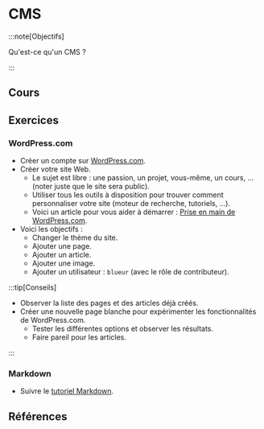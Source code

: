 # CMS

:::note[Objectifs]

Qu'est-ce qu'un CMS ?

:::

## Cours

<Reaveal name="3cci-webd-cms" />

## Exercices

### WordPress.com

- Créer un compte sur [WordPress.com](https://wordpress.com/fr/).
- Créer votre site Web.
  - Le sujet est libre : une passion, un projet, vous-même, un cours, &hellip; (noter juste que le site sera public).
  - Utiliser tous les outils à disposition pour trouver comment personnaliser votre site (moteur de recherche, tutoriels, &hellip;).
  - Voici un article pour vous aider à démarrer : [Prise en main de WordPress.com](https://wordpress.com/fr/support/demarrer-avec-wordpress-com/).
- Voici les objectifs :
  - Changer le thème du site.
  - Ajouter une page.
  - Ajouter un article.
  - Ajouter une image.
  - Ajouter un utilisateur : `blueur` (avec le rôle de contributeur).

:::tip[Conseils]

- Observer la liste des pages et des articles déjà créés.
- Créer une nouvelle page blanche pour expérimenter les fonctionnalités de WordPress.com.
  - Tester les différentes options et observer les résultats.
  - Faire pareil pour les articles.

:::

### Markdown

- Suivre le [tutoriel Markdown](https://www.markdowntutorial.com/fr/).

## Références
